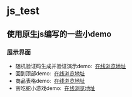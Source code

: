 # js_test
## 使用原生js编写的一些小demo ##
### 展示界面 ###
<ul><li>随机验证码生成并验证演示demo:&nbsp;&nbsp;<a href = "https://eatpear.github.io/js_test/randomCode/randomCode.html">在线浏览地址</a></li><li>回到顶部demo:&nbsp;&nbsp;<a href = "https://eatpear.github.io/js_test/scrollTop/index.html">在线浏览地址</a></li><li>商品表格demo:&nbsp;&nbsp;<a href = "https://eatpear.github.io/js_test/shopTable/index.html">在线浏览地址</a></li><li>贪吃蛇小游戏demo:&nbsp;&nbsp;<a href = "https://eatpear.github.io/js_test/snakeGame/index.html">在线浏览地址</a></li></ul>
